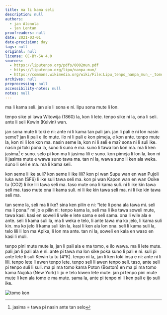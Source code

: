 ```yaml
---
title: ma li kama seli
description: null
authors:
  - jan Alonola
  - jan Lentan
proofreaders: null
date: 2021-03-01
date-precision: day
tags: null
original: null
license: CC-BY-SA 4.0
sources:
  - https://liputenpo.org/pdfs/0002mun.pdf
  - https://liputenpo.org/lipu/nanpa-mun/
  - https://commons.wikimedia.org/wiki/File:Lipu_tenpo_nanpa_mun_-_tomo_kon.png
archives: null
preprocessing: null
accessibility-notes: null
notes: null
---
```


ma li kama seli. jan ale li sona e ni. lipu sona mute li lon.

tenpo sike pi lawa Witowija (1860) la, kon li lete. tenpo sike ni la, ona li seli. ante li seli Kewin (Kelvin) wan.

jan sona mute li toki e ni: ante ni li kama tan pali jan. jan li pali e ni lon nasin seme? jan li pali e ilo mute. ilo ni li pali e kon pimeja, e kon ante. tenpo mute la, kon ni li lon kon ma. nasin seme la, kon ni li seli e ma? sona ni li suli ike. nasin pi toki pona la, suno li suno e ma. suno li tawa lon kon ma. ma li ken jasima[^1] e suno. selo pi kon ma li jasima lili e suno. kon pimeja li lon la, kon ni li jasima mute e wawa suno tawa ma. tan ni la, wawa suno li ken ala weka. suno li seli e ma. ma li kama seli.

kon seme li ike suli? kon seme li ike lili? kon pi wan Supu wan en wan Pujoli luka wan (SF6) li ike suli tawa seli ma. kon pi wan Kapon wan en wan Osike tu (CO2) li ike lili tawa seli ma. taso mute ona li kama suli. ni li ike kin tawa seli ma. taso mute ona li kama suli. ni li ike kin tawa seli ma. ni li ike kin tawa seli ma.

tan seme la, seli ma li ike? sina ken pilin e ni: “lete li pona ala tawa mi. seli ma li pona.” mi jo e pilin ni: tenpo kama la, seli ma li ike tawa soweli mute, tawa kasi. kasi en soweli li wile e lete sama e seli sama. ona li wile ala e ante. seli li kama suli la, ma li weka e telo, li ante tawa ma ko jelo, li kama suli kin. ma ko jelo li kama suli kin la, kasi li ken ala lon ona. seli li kama suli la, telo lili li lon ma Apika, li lon ma ante. tan ni la, soweli en kala en waso en kasi li moli.

tenpo pini mute mute la, jan li pali ala e ma tomo, e ilo wawa. ma li lete mute. pali jan li pali ala e ni. ante pi tawa ma lon sike poka suno li pali e ni. suli pi ante lete li suli Kewin tu tu (4°K). tenpo ni la, jan li ken toki insa e ni: ante ni li lili. tenpo lete li awen tenpo lete. tenpo seli li awen tenpo seli. taso, ante seli pi tenpo suli li suli. ma pi ma tomo kama Poton (Boston) en ma pi ma tomo kama Nujoka (New York) li jo e telo kiwen lete mute. jan pi tenpo pini mute mute li ken ala tomo e ma mute. sama la, ante pi tenpo ni li ken pali e ijo suli ike.

![tomo kon](https://upload.wikimedia.org/wikipedia/commons/f/f3/Lipu_tenpo_nanpa_mun_-_tomo_kon.png)

[^1]: jasima = tawa pi nasin ante tan selo